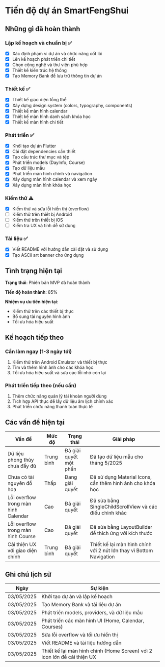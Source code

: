 # Tiến độ dự án SmartFengShui

## Những gì đã hoàn thành

### Lập kế hoạch và chuẩn bị ✅
- [x] Xác định phạm vi dự án và chức năng cốt lõi
- [x] Lên kế hoạch phát triển chi tiết
- [x] Chọn công nghệ và thư viện phù hợp
- [x] Thiết kế kiến trúc hệ thống
- [x] Tạo Memory Bank để lưu trữ thông tin dự án

### Thiết kế ✅
- [x] Thiết kế giao diện tổng thể
- [x] Xây dựng design system (colors, typography, components)
- [x] Thiết kế màn hình calendar
- [x] Thiết kế màn hình danh sách khóa học
- [x] Thiết kế màn hình chi tiết

### Phát triển ✅
- [x] Khởi tạo dự án Flutter
- [x] Cài đặt dependencies cần thiết
- [x] Tạo cấu trúc thư mục và tệp
- [x] Phát triển models (DayInfo, Course)
- [x] Tạo dữ liệu mẫu
- [x] Phát triển màn hình chính và navigation
- [x] Xây dựng màn hình calendar và xem ngày
- [x] Xây dựng màn hình khóa học

### Kiểm thử ⚠️
- [x] Kiểm thử và sửa lỗi hiển thị (overflow)
- [ ] Kiểm thử trên thiết bị Android
- [ ] Kiểm thử trên thiết bị iOS
- [ ] Kiểm tra UX và tính dễ sử dụng

### Tài liệu ✅
- [x] Viết README với hướng dẫn cài đặt và sử dụng
- [x] Tạo ASCii art banner cho ứng dụng

## Tình trạng hiện tại

**Trạng thái**: Phiên bản MVP đã hoàn thành

**Tiến độ hoàn thành**: 85%

**Nhiệm vụ ưu tiên hiện tại**:
- Kiểm thử trên các thiết bị thực
- Bổ sung tài nguyên hình ảnh
- Tối ưu hóa hiệu suất

## Kế hoạch tiếp theo

### Cần làm ngay (1-3 ngày tới)
1. Kiểm thử trên Android Emulator và thiết bị thực
2. Tìm và thêm hình ảnh cho các khóa học
3. Tối ưu hóa hiệu suất và sửa các lỗi nhỏ còn lại

### Phát triển tiếp theo (nếu cần)
1. Thêm chức năng quản lý tài khoản người dùng
2. Tích hợp API thực để lấy dữ liệu âm lịch chính xác
3. Phát triển chức năng thanh toán thực tế

## Các vấn đề hiện tại

| Vấn đề | Mức độ | Trạng thái | Giải pháp |
|--------|--------|------------|-----------|
| Dữ liệu phong thủy chưa đầy đủ | Trung bình | Đã giải quyết một phần | Đã tạo dữ liệu mẫu cho tháng 5/2025 |
| Chưa có tài nguyên đồ họa | Thấp | Đang giải quyết | Đã sử dụng Material Icons, cần thêm hình ảnh cho khóa học |
| Lỗi overflow trong màn hình Calendar | Cao | Đã giải quyết | Đã sửa bằng SingleChildScrollView và các điều chỉnh khác |
| Lỗi overflow trong màn hình Course | Cao | Đã giải quyết | Đã sửa bằng LayoutBuilder để thích ứng với kích thước |
| Cải thiện UX với giao diện chính | Trung bình | Đã giải quyết | Thiết kế lại màn hình chính với 2 nút lớn thay vì Bottom Navigation |

## Ghi chú lịch sử

| Ngày | Sự kiện |
|------|---------|
| 03/05/2025 | Khởi tạo dự án và lập kế hoạch |
| 03/05/2025 | Tạo Memory Bank và tài liệu dự án |
| 03/05/2025 | Phát triển models, providers, và dữ liệu mẫu |
| 03/05/2025 | Phát triển các màn hình UI (Home, Calendar, Courses) |
| 03/05/2025 | Sửa lỗi overflow và tối ưu hiển thị |
| 03/05/2025 | Viết README và tài liệu hướng dẫn |
| 03/05/2025 | Thiết kế lại màn hình chính (Home Screen) với 2 icon lớn để cải thiện UX |
